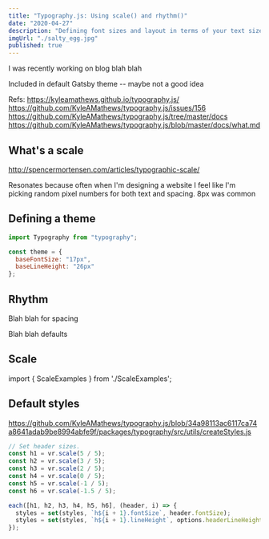 ```yaml
---
title: "Typography.js: Using scale() and rhythm()"
date: "2020-04-27"
description: "Defining font sizes and layout in terms of your text size"
imgUrl: "./salty_egg.jpg"
published: true
---
```


I was recently working on blog blah blah

Included in default Gatsby theme -- maybe not a good idea

Refs: https://kyleamathews.github.io/typography.js/
https://github.com/KyleAMathews/typography.js/issues/156
https://github.com/KyleAMathews/typography.js/tree/master/docs
https://github.com/KyleAMathews/typography.js/blob/master/docs/what.md

## What's a scale

http://spencermortensen.com/articles/typographic-scale/

Resonates because often when I'm designing a website I feel like I'm picking random pixel numbers for both text and spacing. 8px was common

## Defining a theme

```js
import Typography from "typography";

const theme = {
  baseFontSize: "17px",
  baseLineHeight: "26px"
};
```

## Rhythm

Blah blah for spacing

Blah blah defaults

## Scale

import { ScaleExamples } from './ScaleExamples';

<ScaleExamples />

## Default styles

https://github.com/KyleAMathews/typography.js/blob/34a98113ac6117ca74a8641adab9be8994abfe9f/packages/typography/src/utils/createStyles.js

```js
// Set header sizes.
const h1 = vr.scale(5 / 5);
const h2 = vr.scale(3 / 5);
const h3 = vr.scale(2 / 5);
const h4 = vr.scale(0 / 5);
const h5 = vr.scale(-1 / 5);
const h6 = vr.scale(-1.5 / 5);

each([h1, h2, h3, h4, h5, h6], (header, i) => {
  styles = set(styles, `h${i + 1}.fontSize`, header.fontSize);
  styles = set(styles, `h${i + 1}.lineHeight`, options.headerLineHeight);
});
```

